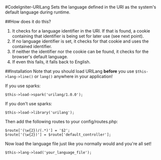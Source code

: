 #CodeIgniter-URILang
Sets the language defined in the URI as the system's default language during runtime.

##How does it do this?
1. It checks for a language identifier in the URI. If that is found, a cookie containing that identifier is being set for later use (see next point).
2. If no language identifier is set, it checks for that cookie and uses the contained identifier.
3. If neither the identifier nor the cookie can be found, it checks for the browser's default language.
4. If even this fails, it falls back to English.

##Installation
Note that you should load URILang __before__ you use `$this->lang->line()` or `lang()` anywhere in your application!

If you use sparks:

    $this->load->spark('urilang/1.0.0');


If you don't use sparks:

    $this->load->library('urilang');


Then add the following routes to your config/routes.php:

    $route['(\w{2})/(.*)'] = '$2';
    $route['(\w{2})'] = $route['default_controller'];

Now load the language file just like you normally would and you're all set!

    $this->lang->load('your_language_file');
